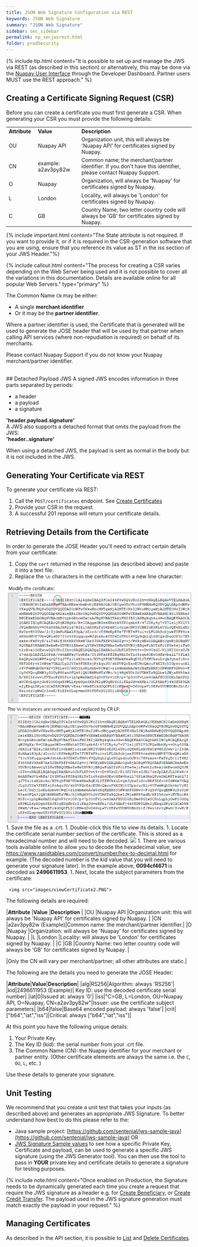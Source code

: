 ```yaml
---
title: JSON Web Signature Configuration via REST
keywords: JSON Web Signature
summary: "JSON Web Signature"
sidebar: sec_sidebar
permalink: np_secjwsrest.html
folder: prodSecurity
---
```


{% include tip.html content="It is possible to set up and manage the JWS via REST (as described in this section) or alternatively, this may be done via the [Nuapay User Interface](np_secjwsui.html) through the Developer Dashboard. Partner users MUST use the REST approach." %}

## Creating a Certificate Signing Request (CSR)

Before you can create a certificate you must first generate a CSR.
When generating your CSR you must provide the following details:

<table style="width: 100%;mc-table-style: url('Resources/TableStyles/Simple.css');" class="TableStyle-Simple" cellspacing="0">
		<col style="width: 101px;" class="TableStyle-Simple-Column-Column1" />
		<col style="width: 198px;" class="TableStyle-Simple-Column-Column1" />
		<col style="width: 1140px;" class="TableStyle-Simple-Column-Column1" />
		<tbody>
			<tr>
				<td>
					<b>Attribute</b>
				</td>
				<td>
					<b>Value</b>
				</td>
				<td>
					<b>Description</b>
				</td>
			</tr>
			<tr>
				<td>OU</td>
				<td>Nuapay API</td>
				<td>Organization unit, this will always be 'Nuapay API' for certificates signed by Nuapay.</td>
			</tr>
			<tr>
				<td>CN</td>
				<td>example: a2av3py82w</td>
				<td>Common name; the merchant/partner identifier. If you don't have this identifier, please contact Nuapay Support.</td>
			</tr>
			<tr>
				<td>O</td>
				<td>Nuapay</td>
				<td>Organization, will always be 'Nuapay' for certificates signed by Nuapay.</td>
			</tr>
			<tr>
				<td>L</td>
				<td>London</td>
				<td>Locality, will always be 'London' for certificates signed by Nuapay.</td>
			</tr>
			<tr>
				<td>C</td>
				<td>GB</td>
				<td>Country Name, two letter country code will always be 'GB' for certificates signed by Nuapay.</td>
			</tr>
		</tbody>
	</table>

{% include important.html content="The State attribute is not required. If you want to provide it, or if it is required in the CSR-generation software that you are using, ensure that you reference its value as ST in the iss section of your JWS Header."%}

{% include callout.html content="The process for creating a CSR varies depending on the Web Server being used and it is not possible to cover all the variations in this documentation. Details are available online for all popular Web Servers." type="primary" %}

The Common Name `CN` may be either:
* A single **merchant identifier**
* Or it may be the **partner identifier**.

Where a partner identifier is used, the Certificate that is generated will be used to generate the JOSE header that will be used by that partner when calling API services (where non-repudiation is required) on behalf of its merchants.

Please contact Nuapay Support if you do not know your Nuapay merchant/partner identifier.

<br/>
## Detached Payload JWS
A signed JWS encodes information in three parts separated by periods:
<ul>
 <li>a header</li>
 <li>a payload</li>
 <li>a signature</li>
</ul>
<strong>'header.payload.signature' </strong>
<br/>
A JWS also supports a detached format that omits the payload from the JWS:
<br/>
<strong>'header..signature' </strong>
<br/>
<p>
When using a detached JWS, the payload is sent as normal in the body but it is not included in the JWS.
</p>



## Generating Your Certificate via REST

To generate your certificate via REST:

1. Call the `POST/certificates` endpoint. See [Create Certificates](np_seccreatecert.html)
1. Provide your CSR in the request.
1. A successful 201 reponse will return your certificate details.

## Retrieving Details from the Certificate

In order to generate the JOSE Header you'll need to extract certain details from your certificate:

1. Copy the `cert` returned in the response (as described above) and paste it into a text file.
1. Replace the `\n` characters in the certificate with a new line character:
<img src = "images/sec_cert_newLine.png">
1. Save the file as a .crt.
1. Double-click this file to view its details.
1. Locate the certificate serial number section of the certificate. This is stored as a hexadecimal number and will need to be decoded.

   <img src="images/ViewCertificate.png">
1. There are various tools available online to allow you to decode the hexadecimal value, see <a href = "https://www.rapidtables.com/convert/number/hex-to-decimal.html" target = "_blank">https://www.rapidtables.com/convert/number/hex-to-decimal.html</a> for example. (The decoded number is the <i>kid</i> value that you will need to generate your signature later). In the example above, <b>0094cf4671</b> is decoded as <b>2496611953</b>.
1. Next, locate the subject parameters from the certificate:

	 <img src="images/viewCertificate2.PNG">

The following details are required:

|**Attribute**	|**Value**	|**Description**																							|
|OU				|Nuapay API	|Organization unit: this will always be 'Nuapay API' for certificates signed by Nuapay.						|
|CN				|a2av3py82w (Example)|Common name: the merchant/partner identifier.|
|O				|Nuapay		|Organization: will always be 'Nuapay' for certificates signed by Nuapay.									|
|L				|London		|Locality: will always be 'London' for certificates signed by Nuapay.										|
|C				|GB			|Country Name: two letter country code will always be 'GB' for certificates signed by Nuapay.				|

|Only the CN will vary per merchant/partner; all other attributes are static.|

The following are the details you need to generate the JOSE Header:

|**Attribute**|**Value**|**Description**|
|alg|RS256|Algorithm: always 'RS256'|
|kid|2496611953 (Example)| Key ID: use the decoded certificate serial number|
|iat|0|Issued at: always '0'|
|iss|"C=GB, L=London, OU=Nuapay API, O=Nuapay, CN=a2av3py82w"|Issuer: use the certificate subject parameters|
|b64|false|Base64 encoded payload: always 'false'|
|crit|["b64","iat","iss"]|Critical: always ["b64","iat","iss"]|

At this point you have the following unique details:
1. Your Private Key.
1. The Key ID (kid): the serial number from your .crt file.
1. The Common Name (CN): the Nuapay identifier for your merchant or partner entity.
(Other certificate elements are always the same i.e. the `C`, `OU`, `L`, etc. )

Use these details to generate your signature.

## Unit Testing

We recommend that you create a unit test that takes your inputs (as described above) and generates an appropriate JWS Signature.
To better understand how best to do this please refer to the:

* Java sample project: [https://github.com/sentenial/jws-sample-java](https://github.com/sentenial/jws-sample-java)
	 OR
* [JWS Signature Sample values](np_secjwssample.html) to see how a specific Private Key, Certificate and payload, can be used to generate a specific JWS signature (using the JWS Generator tool). You can then use the tool to pass in **YOUR** private key and certificate details to generate a signature for testing purposes.

{% include note.html content="Once enabled on Production, the Signature needs to be dynamically generated each time you create a request that require the JWS signature as a header e.g. for [Create Beneficiary](np_createbeneficiary.html), or [Create Credit Transfer](np_createct.html). The payload used in the JWS signature generation must match exactly the payload in your request." %}


## Managing Certificates

As described in the API section, it is possible to [List](np_seclistcert.html) and [Delete Certificates](np_secdeletecert.html).


</div>
</div>

